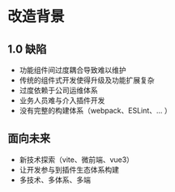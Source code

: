 # 改造背景

<div class="grid grid-cols-2 gap-4">

<div>

## 1.0 缺陷

<span></span>

- 功能组件间过度耦合导致难以维护
- 传统的组件式开发使得升级及功能扩展复杂
- 过度依赖于公司运维体系
- 业务人员难与介入插件开发
- 没有完整的构建体系（webpack、ESLint、... ）

</div>

<div>

## 面向未来

<span></span>

- 新技术探索（vite、微前端、vue3）
- 让开发参与到插件生态体系构建
- 多技术、多体系、多端

</div>

</div>
